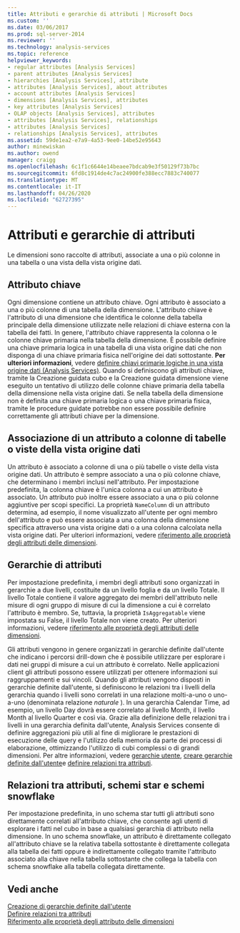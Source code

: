 ```yaml
---
title: Attributi e gerarchie di attributi | Microsoft Docs
ms.custom: ''
ms.date: 03/06/2017
ms.prod: sql-server-2014
ms.reviewer: ''
ms.technology: analysis-services
ms.topic: reference
helpviewer_keywords:
- regular attributes [Analysis Services]
- parent attributes [Analysis Services]
- hierarchies [Analysis Services], attribute
- attributes [Analysis Services], about attributes
- account attributes [Analysis Services]
- dimensions [Analysis Services], attributes
- key attributes [Analysis Services]
- OLAP objects [Analysis Services], attributes
- attributes [Analysis Services], relationships
- attributes [Analysis Services]
- relationships [Analysis Services], attributes
ms.assetid: 59de1ea2-e7a9-4a53-9ee0-14be52e95643
author: minewiskan
ms.author: owend
manager: craigg
ms.openlocfilehash: 6c1f1c6644e14beaee7bdcab9e3f50129f73b7bc
ms.sourcegitcommit: 6fd8c1914de4c7ac24900fe388ecc7883c740077
ms.translationtype: MT
ms.contentlocale: it-IT
ms.lasthandoff: 04/26/2020
ms.locfileid: "62727395"
---
```

# <a name="attributes-and-attribute-hierarchies"></a>Attributi e gerarchie di attributi
  Le dimensioni sono raccolte di attributi, associate a una o più colonne in una tabella o una vista della vista origine dati.  
  
## <a name="key-attribute"></a>Attributo chiave  
 Ogni dimensione contiene un attributo chiave. Ogni attributo è associato a una o più colonne di una tabella della dimensione. L'attributo chiave è l'attributo di una dimensione che identifica le colonne della tabella principale della dimensione utilizzate nelle relazioni di chiave esterna con la tabella dei fatti. In genere, l'attributo chiave rappresenta la colonna o le colonne chiave primaria nella tabella della dimensione. È possibile definire una chiave primaria logica in una tabella di una vista origine dati che non disponga di una chiave primaria fisica nell'origine dei dati sottostante. **Per ulteriori informazioni**, vedere [definire chiavi primarie logiche in una vista origine dati &#40;Analysis Services&#41;](../multidimensional-models/define-logical-primary-keys-in-a-data-source-view-analysis-services.md). Quando si definiscono gli attributi chiave, tramite la Creazione guidata cubo e la Creazione guidata dimensione viene eseguito un tentativo di utilizzo delle colonne chiave primaria della tabella della dimensione nella vista origine dati. Se nella tabella della dimensione non è definita una chiave primaria logica o una chiave primaria fisica, tramite le procedure guidate potrebbe non essere possibile definire correttamente gli attributi chiave per la dimensione.  
  
## <a name="binding-an-attribute-to-columns-in-data-source-view-tables-or-views"></a>Associazione di un attributo a colonne di tabelle o viste della vista origine dati  
 Un attributo è associato a colonne di una o più tabelle o viste della vista origine dati. Un attributo è sempre associato a una o più colonne chiave, che determinano i membri inclusi nell'attributo. Per impostazione predefinita, la colonna chiave è l'unica colonna a cui un attributo è associato. Un attributo può inoltre essere associato a una o più colonne aggiuntive per scopi specifici. La proprietà `NameColumn` di un attributo determina, ad esempio, il nome visualizzato all'utente per ogni membro dell'attributo e può essere associata a una colonna della dimensione specifica attraverso una vista origine dati o a una colonna calcolata nella vista origine dati. Per ulteriori informazioni, vedere [riferimento alle proprietà degli attributi delle dimensioni](../multidimensional-models/dimension-attribute-properties-reference.md).  
  
## <a name="attribute-hierarchies"></a>Gerarchie di attributi  
 Per impostazione predefinita, i membri degli attributi sono organizzati in gerarchie a due livelli, costituite da un livello foglia e da un livello Totale. Il livello Totale contiene il valore aggregato dei membri dell'attributo nelle misure di ogni gruppo di misure di cui la dimensione a cui è correlato l'attributo è membro. Se, tuttavia, la proprietà `IsAggregatable` viene impostata su False, il livello Totale non viene creato. Per ulteriori informazioni, vedere [riferimento alle proprietà degli attributi delle dimensioni](../multidimensional-models/dimension-attribute-properties-reference.md).  
  
 Gli attributi vengono in genere organizzati in gerarchie definite dall'utente che indicano i percorsi drill-down che è possibile utilizzare per esplorare i dati nei gruppi di misure a cui un attributo è correlato. Nelle applicazioni client gli attributi possono essere utilizzati per ottenere informazioni sui raggruppamenti e sui vincoli. Quando gli attributi vengono disposti in gerarchie definite dall'utente, si definiscono le relazioni tra i livelli della gerarchia quando i livelli sono correlati in una relazione molti-a-uno o uno-a-uno (denominata relazione *naturale* ). In una gerarchia Calendar Time, ad esempio, un livello Day dovrà essere correlato al livello Month, il livello Month al livello Quarter e così via. Grazie alla definizione delle relazioni tra i livelli in una gerarchia definita dall'utente, Analysis Services consente di definire aggregazioni più utili al fine di migliorare le prestazioni di esecuzione delle query e l'utilizzo della memoria da parte dei processi di elaborazione, ottimizzando l'utilizzo di cubi complessi o di grandi dimensioni. Per altre informazioni, vedere [gerarchie utente](user-hierarchies.md), [creare gerarchie definite dall'utente](../multidimensional-models/user-defined-hierarchies-create.md)e [definire relazioni tra attributi](../multidimensional-models/attribute-relationships-define.md).  
  
## <a name="attribute-relationships-star-schemas-and-snowflake-schemas"></a>Relazioni tra attributi, schemi star e schemi snowflake  
 Per impostazione predefinita, in uno schema star tutti gli attributi sono direttamente correlati all'attributo chiave, che consente agli utenti di esplorare i fatti nel cubo in base a qualsiasi gerarchia di attributo nella dimensione. In uno schema snowflake, un attributo è direttamente collegato all'attributo chiave se la relativa tabella sottostante è direttamente collegata alla tabella dei fatti oppure è indirettamente collegato tramite l'attributo associato alla chiave nella tabella sottostante che collega la tabella con schema snowflake alla tabella collegata direttamente.  
  
## <a name="see-also"></a>Vedi anche  
 [Creazione di gerarchie definite dall'utente](../multidimensional-models/user-defined-hierarchies-create.md)   
 [Definire relazioni tra attributi](../multidimensional-models/attribute-relationships-define.md)   
 [Riferimento alle proprietà degli attributo delle dimensioni](../multidimensional-models/dimension-attribute-properties-reference.md)  
  
  
